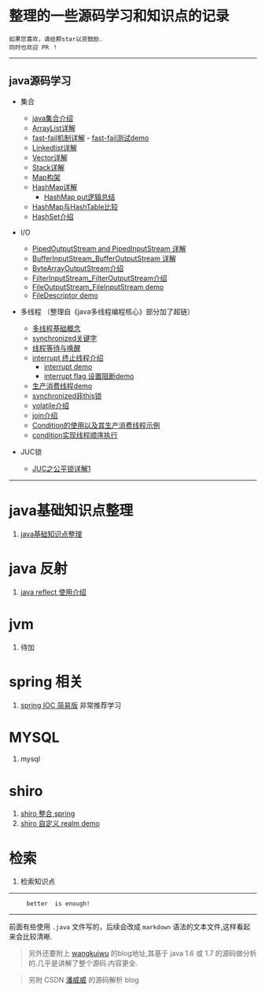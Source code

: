 ﻿

# 整理的一些源码学习和知识点的记录

    如果您喜欢，请给颗star以资鼓励.  
    同时也欢迎 PR ！


---

## java源码学习



- 集合

  - [java集合介绍][1]
  - [ArrayList详解][2]
  - [fast-fail机制详解][3]
        - [fast-fail测试demo][4]
  - [Linkedlist详解][5]
  - [Vector详解][6]
  - [Stack详解][7]
  - [Map构架][8]
  - [HashMap详解][9]
     - [HashMap put逻辑总结][10]
  - [HashMap与HashTable比较][11]
  - [HashSet介绍][12]
    
- I/O 
    - [PipedOutputStream and PipedInputStream 详解][13]
    - [BufferInputStream_BufferOutputStream 详解][14]
    - [ByteArrayOutputStream介绍][15]
    - [FilterInputStream_FilterOutputStream介绍][16]
    - [FileOutputStream_FileInputStream demo][17]
    - [FileDescriptor demo][18]

- 多线程   （整理自《java多线程编程核心》部分加了超链） 
    - [多线程基础概念][19]
    - [synchronized关键字][20] 
    - [线程等待与唤醒][21]
    - [interrupt 终止线程介绍][22]
        - [interrupt demo][23]
        - [interrupt flag 设置阻断demo][24]
    - [生产消费线程demo][25]
    - [synchronized非this锁][26]  
    - [volatile介绍][27]
    - [join介绍][28]
    - [Condition的使用以及其生产消费线程示例][29] 
    - [condition实现线程顺序执行][30]

- JUC锁
    -   [JUC之公平锁详解1][31]

---

# java基础知识点整理

1. [java基础知识点整理][32]

# java 反射
 1. [java reflect 使用介绍][33]

# jvm 
1. 待加

# spring 相关
1. [spring IOC 简易版][34]  非常推荐学习

# MYSQL

 1. mysql 
 

# shiro
 1. [shiro 整合 spring][35] 
 2. [shiro 自定义 realm demo][36]

# 检索

1. 检索知识点

---

         better  is enough!

---


前面有些使用 `.java` 文件写的，后续会改成 `markdown` 语法的文本文件,这样看起来会比较清晰.


> 另外还要附上 [wangkuiwu][37] 的blog地址,其基于 java 1.6 或 1.7 的源码做分析的.几乎是讲解了整个源码.内容更全.

> 另附 CSDN [潘威威][38] 的源码解析 blog



        
        
            

        


  [1]: https://github.com/static-mkk/java8SourceLearn/blob/master/%E9%9B%86%E5%90%88/JavaCollection_.java
  [2]: https://github.com/static-mkk/java8SourceLearn/blob/master/%E9%9B%86%E5%90%88/ArrayListDetail.java
  [3]: https://github.com/static-mkk/java8SourceLearn/blob/master/%E9%9B%86%E5%90%88/fail_fast_detail.md
  [4]: https://github.com/static-mkk/java8SourceLearn/blob/master/%E9%9B%86%E5%90%88/fail_fast_demo.java
  [5]: https://github.com/static-mkk/java8SourceLearn/blob/master/%E9%9B%86%E5%90%88/LinkedListDeatil.java
  [6]: https://github.com/static-mkk/java8SourceLearn/blob/master/%E9%9B%86%E5%90%88/VectorDetail.java
  [7]: https://github.com/static-mkk/java8SourceLearn/blob/master/%E9%9B%86%E5%90%88/StackDetail.java
  [8]: https://github.com/static-mkk/java8SourceLearn/blob/master/%E9%9B%86%E5%90%88/Map%E6%9E%84%E6%9E%B6%E8%AF%A6%E8%A7%A3.md
  [9]: https://github.com/static-mkk/java8SourceLearn/blob/master/%E9%9B%86%E5%90%88/HashMap%E8%AF%A6%E8%A7%A3.md
  [10]: https://github.com/static-mkk/java8SourceLearn/blob/master/%E9%9B%86%E5%90%88/HashMap%E5%8E%9F%E7%90%86%E6%80%BB%E7%BB%93.md
  [11]: https://github.com/static-mkk/java8SourceLearn/blob/master/%E9%9B%86%E5%90%88/HashTable_HashMap%E6%AF%94%E8%BE%83.md
  [12]: https://github.com/static-mkk/java8SourceLearn/blob/master/%E9%9B%86%E5%90%88/HashSet%E4%BB%8B%E7%BB%8D.md
  [13]: https://github.com/static-mkk/java8SourceLearn/blob/master/I.O/PipedInputStream_PipedOutputStream.md
  [14]: https://github.com/static-mkk/java8SourceLearn/blob/master/I.O/BufferInputStream_BufferOutputStream.md
  [15]: https://github.com/static-mkk/java8SourceLearn/blob/master/I.O/ByteArrayOutputStream%E8%AF%A6%E8%A7%A3.md
  [16]: https://github.com/static-mkk/java8SourceLearn/blob/master/I.O/FilterInputStream_FilterOutputStream.md
  [17]: https://github.com/static-mkk/java8SourceLearn/blob/master/I.O/FileOutputStream_FileInputStream_demo.md
  [18]: https://github.com/static-mkk/java8SourceLearn/blob/master/I.O/FileDescriptor_demo.md
  [19]: https://github.com/static-mkk/java8SourceLearn/blob/master/thread/%E5%A4%9A%E7%BA%BF%E7%A8%8B_%E5%9F%BA%E7%A1%80%E6%A6%82%E5%BF%B5.md
  [20]: https://github.com/static-mkk/java8SourceLearn/blob/master/thread/synchronized%E5%85%B3%E9%94%AE%E5%AD%97.md
  [21]: https://github.com/static-mkk/java8SourceLearn/blob/master/thread/%E7%BA%BF%E7%A8%8B%E7%AD%89%E5%BE%85%E4%B8%8E%E5%94%A4%E9%86%92.md
  [22]: https://github.com/static-mkk/java8SourceLearn/blob/master/thread/Interrupt%E7%BB%88%E6%AD%A2%E7%BA%BF%E7%A8%8B%E4%BB%8B%E7%BB%8D.md
  [23]: https://github.com/static-mkk/java8SourceLearn/blob/master/thread/InterruptDemoOne.java
  [24]: https://github.com/static-mkk/java8SourceLearn/blob/master/thread/FlagInterruptThread.java
  [25]: https://github.com/static-mkk/java8SourceLearn/blob/master/thread/%E7%94%9F%E4%BA%A7%E6%B6%88%E8%B4%B9%E7%BA%BF%E7%A8%8Bdemo.md
  [26]: https://mp.csdn.net/mdeditor/79843747
  [27]: https://mp.csdn.net/mdeditor/79901661
  [28]: https://mp.csdn.net/mdeditor/79920177
  [29]: https://github.com/static-mkk/java8SourceLearn/blob/master/thread/Condition%E7%9A%84%E4%BD%BF%E7%94%A8%E4%BB%A5%E5%8F%8A%E5%85%B6%E7%94%9F%E4%BA%A7%E6%B6%88%E8%B4%B9%E7%BA%BF%E7%A8%8B%E7%A4%BA%E4%BE%8B.md
  [30]: https://github.com/static-mkk/java8SourceLearn/blob/master/thread/condition%E5%AE%9E%E7%8E%B0%E7%BA%BF%E7%A8%8B%E9%A1%BA%E5%BA%8F.md
  [31]: https://github.com/static-mkk/something/blob/master/thread/JUC%E4%B9%8B%E5%85%AC%E5%B9%B3%E9%94%81%E8%AF%A6%E8%A7%A31.md
  [32]: https://github.com/static-mkk/something/blob/master/review/review_javapart.md
  [33]: https://github.com/static-mkk/something/blob/master/review/java_reflect.md
  [34]: https://github.com/static-mkk/something/tree/master/spring/spring-ioc
  [35]: https://github.com/static-mkk/something/tree/master/shiro_about/shiro-spring
  [36]: https://github.com/static-mkk/something/tree/master/shiro_about/shiro-customRealm
  [37]: http://wangkuiwu.github.io
  [38]: http://blog.csdn.net/panweiwei1994